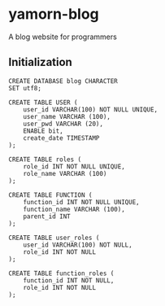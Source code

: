 # yamorn-blog
A blog website for programmers

## Initialization
    CREATE DATABASE blog CHARACTER
    SET utf8;
    
    CREATE TABLE USER (
        user_id VARCHAR(100) NOT NULL UNIQUE,
        user_name VARCHAR (100),
        user_pwd VARCHAR (20),
        ENABLE bit,
        create_date TIMESTAMP
    );
    
    CREATE TABLE roles (
        role_id INT NOT NULL UNIQUE,
        role_name VARCHAR (100)
    );
    
    CREATE TABLE FUNCTION (
        function_id INT NOT NULL UNIQUE,
        function_name VARCHAR (100),
        parent_id INT
    );
    
    CREATE TABLE user_roles (
        user_id VARCHAR(100) NOT NULL,
        role_id INT NOT NULL
    );
    
    CREATE TABLE function_roles (
        function_id INT NOT NULL,
        role_id INT NOT NULL
    );

    
